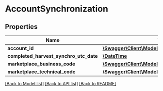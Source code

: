 # AccountSynchronization

## Properties
Name | Type | Description | Notes
------------ | ------------- | ------------- | -------------
**account_id** | [**\Swagger\Client\Model\AccountId**](AccountId.md) |  | [optional] 
**completed_harvest_synchro_utc_date** | [**\DateTime**](\DateTime.md) |  | [optional] 
**marketplace_business_code** | [**\Swagger\Client\Model\MarketplaceBusinessCode**](MarketplaceBusinessCode.md) |  | [optional] 
**marketplace_technical_code** | [**\Swagger\Client\Model\MarketplaceTechnicalCode**](MarketplaceTechnicalCode.md) |  | [optional] 

[[Back to Model list]](../README.md#documentation-for-models) [[Back to API list]](../README.md#documentation-for-api-endpoints) [[Back to README]](../README.md)


